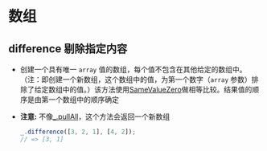 # 数组

## difference 剔除指定内容

+ 创建一个具有唯一 `array` 值的数组，每个值不包含在其他给定的数组中。（注：即创建一个新数组，这个数组中的值，为第一个数字（`array` 参数）排除了给定数组中的值。）该方法使用[SameValueZero](http://ecma-international.org/ecma-262/6.0/#sec-samevaluezero "SameValueZero")做相等比较。结果值的顺序是由第一个数组中的顺序确定

+ **注意:** 不像[\_.pullAll](https://www.lodashjs.com/docs/lodash.difference#pullAll "_.pullAll")，这个方法会返回一个新数组

  ```js
  _.difference([3, 2, 1], [4, 2]);
  // => [3, 1]
  ```
